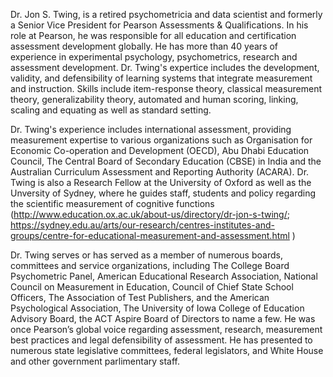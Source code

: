 Dr. Jon S. Twing, is a retired psychometricia and data scientist and formerly a Senior Vice President for Pearson Assessments & Qualifications.  In his role at Pearson, he was responsible for all education and certification assessment development globally. He has more than 40 years of experience in experimental psychology, psychometrics, research and assessment development. Dr. Twing's expertice includes the  development, validity, and defensibility of learning systems that integrate measurement and instruction. Skills include item-response theory, classical measurement theory, generalizability theory, automated and human scoring, linking, scaling and equating as well as standard setting.

Dr. Twing's experience includes international assessment, providing measurement expertise to various organizations such as Organisation for Economic Co-operation and Development (OECD), Abu Dhabi Education Council, The Central Board of Secondary Education (CBSE) in India and the Australian Curriculum Assessment and Reporting Authority (ACARA).  Dr. Twing is also a Research Fellow at the University of Oxford as well as the Unversity of Sydney, where he guides staff, students and policy regarding the scientific measurement of cognitive functions (http://www.education.ox.ac.uk/about-us/directory/dr-jon-s-twing/; https://sydney.edu.au/arts/our-research/centres-institutes-and-groups/centre-for-educational-measurement-and-assessment.html )

Dr. Twing serves or has served as a member of numerous boards, committees and service organizations, including The College Board Psychometric Panel, American Educational Research Association, National Council on Measurement in Education, Council of Chief State School Officers, The Association of Test Publishers, and the American Psychological Association, The University of Iowa College of Education Advisory Board, the ACT Aspire Board of Directors to name a few. He was once Pearson’s global voice regarding assessment, research, measurement best practices and legal defensibility of assessment.  He has presented to numerous state legislative committees, federal legislators, and White House and other government parlimentary staff.
